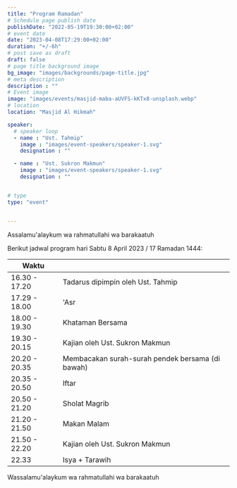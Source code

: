 ```yaml
---
title: "Program Ramadan"
# Schedule page publish date
publishDate: "2022-05-19T19:30:00+02:00"
# event date
date: "2023-04-08T17:29:00+02:00"
duration: "+/-6h"
# post save as draft
draft: false
# page title background image
bg_image: "images/backgrounds/page-title.jpg"
# meta description
description : ""
# Event image
image: "images/events/masjid-maba-aUVFS-kKTx8-unsplash.webp"
# location
location: "Masjid Al Hikmah"

speaker:
  # speaker loop
  - name : "Ust. Tahmip"
    image : "images/event-speakers/speaker-1.svg"
    designation : ""

  - name : "Ust. Sukron Makmun"
    image : "images/event-speakers/speaker-1.svg"
    designation : ""


# type
type: "event"


---
```


Assalamu'alaykum wa rahmatullahi wa barakaatuh

Berikut jadwal program hari Sabtu 8 April 2023 / 17 Ramadan 1444: 


| Waktu  |  |
|--------|-------|
| 16.30 - 17.20 | Tadarus dipimpin oleh Ust. Tahmip |
| 17.29 - 18.00        | 'Asr |
| 18.00 - 19.30 | Khataman Bersama | 
| 19.30 - 20.15 | Kajian oleh Ust. Sukron Makmun | 
| 20.20 - 20.35 | Membacakan surah-surah pendek bersama (di bawah) |
| 20.35 - 20.50 | Iftar  |
| 20.50 - 21.20 | Sholat Magrib |
| 21.20 - 21.50 | Makan Malam |
| 21.50 - 22.20 | Kajian oleh Ust. Sukron Makmun |
| 22.33         | Isya + Tarawih |

Wassalamu'alaykum wa rahmatullahi wa barakaatuh
